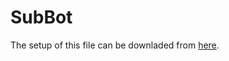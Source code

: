 # SubBot
The setup of this file can be downladed from [here](https://github.com/girish-jha/SubBot/releases/).

